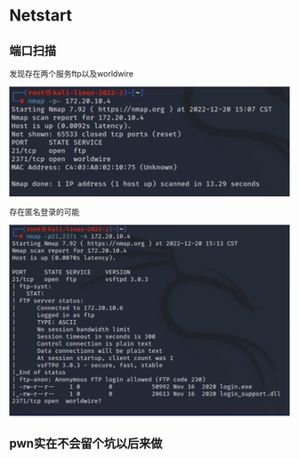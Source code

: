 # Netstart

## 端口扫描

发现存在两个服务ftp以及worldwire

![image-20221220150839875](./index/image-20221220150839875.png)

存在匿名登录的可能

![image-20221220151411166](./index/image-20221220151411166.png)



## pwn实在不会留个坑以后来做

